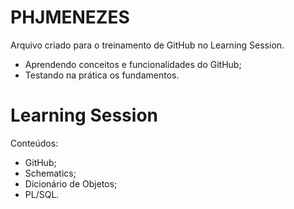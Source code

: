 # PHJMENEZES
Arquivo criado para o treinamento de GitHub no Learning Session.

- Aprendendo conceitos e funcionalidades do GitHub;
- Testando na prática os fundamentos.

# Learning Session
Conteúdos:
- GitHub;
- Schematics;
- Dicionário de Objetos;
- PL/SQL.